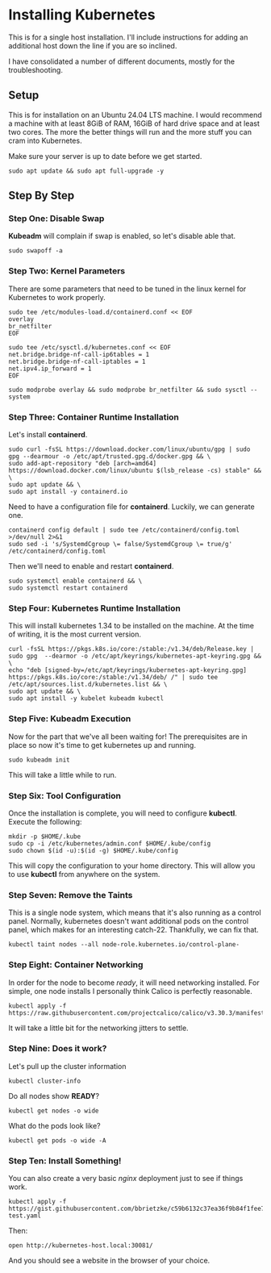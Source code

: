 # Installing Kubernetes
This is for a single host installation.  I'll include instructions for adding an additional host down the line if you are so inclined. 

I have consolidated a number of different documents, mostly for the troubleshooting.

## Setup
This is for installation on an Ubuntu 24.04 LTS machine.  I would recommend a machine with at least 8GiB of RAM, 16GiB of hard drive space and at least two cores.  The more the better things will run and the more stuff you can cram into Kubernetes. 

Make sure your server is up to date before we get started.
```
sudo apt update && sudo apt full-upgrade -y 
```

## Step By Step
### Step One: Disable Swap
__Kubeadm__ will complain if swap is enabled, so let's disable able that.
```
sudo swapoff -a
```

### Step Two: Kernel Parameters
There are some parameters that need to be tuned in the linux kernel for Kubernetes to work properly.
```
sudo tee /etc/modules-load.d/containerd.conf << EOF
overlay
br_netfilter
EOF
```
```
sudo tee /etc/sysctl.d/kubernetes.conf << EOF
net.bridge.bridge-nf-call-ip6tables = 1
net.bridge.bridge-nf-call-iptables = 1
net.ipv4.ip_forward = 1
EOF
```

```
sudo modprobe overlay && sudo modprobe br_netfilter && sudo sysctl --system
```

### Step Three: Container Runtime Installation
Let's install __containerd__.
```
sudo curl -fsSL https://download.docker.com/linux/ubuntu/gpg | sudo gpg --dearmour -o /etc/apt/trusted.gpg.d/docker.gpg && \
sudo add-apt-repository "deb [arch=amd64] https://download.docker.com/linux/ubuntu $(lsb_release -cs) stable" && \
sudo apt update && \
sudo apt install -y containerd.io
```

Need to have a configuration file for __containerd__.  Luckily, we can generate one.
```
containerd config default | sudo tee /etc/containerd/config.toml >/dev/null 2>&1 
sudo sed -i 's/SystemdCgroup \= false/SystemdCgroup \= true/g' /etc/containerd/config.toml
```

Then we'll need to enable and restart __containerd__.
```
sudo systemctl enable containerd && \
sudo systemctl restart containerd
```

### Step Four: Kubernetes Runtime Installation
This will install kubernetes 1.34 to be installed on the machine.  At the time of writing, it is the most current version.
```
curl -fsSL https://pkgs.k8s.io/core:/stable:/v1.34/deb/Release.key | sudo gpg  --dearmor -o /etc/apt/keyrings/kubernetes-apt-keyring.gpg && \
echo "deb [signed-by=/etc/apt/keyrings/kubernetes-apt-keyring.gpg] https://pkgs.k8s.io/core:/stable:/v1.34/deb/ /" | sudo tee /etc/apt/sources.list.d/kubernetes.list && \
sudo apt update && \
sudo apt install -y kubelet kubeadm kubectl
```

### Step Five: Kubeadm Execution
Now for the part that we've all been waiting for! The prerequisites are in place so now it's time to get kubernetes up and running.
```
sudo kubeadm init
```

This will take a little while to run.

### Step Six: Tool Configuration
Once the installation is complete, you will need to configure __kubectl__.  Execute the following:
```
mkdir -p $HOME/.kube
sudo cp -i /etc/kubernetes/admin.conf $HOME/.kube/config
sudo chown $(id -u):$(id -g) $HOME/.kube/config
```

This will copy the configuration to your home directory.  This will allow you to use  __kubectl__ from anywhere on the system.

### Step Seven: Remove the Taints
This is a single node system, which means that it's also running as a control panel.  Normally, kubernetes doesn't want additional pods on the control panel, which makes for an interesting catch-22.  Thankfully, we can fix that.
```
kubectl taint nodes --all node-role.kubernetes.io/control-plane-
```

### Step Eight: Container Networking
In order for the node to become *ready*, it will need networking installed. For simple, one node installs I personally think Calico is perfectly reasonable. 
```
kubectl apply -f https://raw.githubusercontent.com/projectcalico/calico/v3.30.3/manifests/calico.yaml
```

It will take a little bit for the networking jitters to settle.

### Step Nine: Does it work?
Let's pull up the cluster information
```
kubectl cluster-info
```
Do all nodes show __READY__?
```
kubectl get nodes -o wide
```
What do the pods look like?
```
kubectl get pods -o wide -A
```

### Step Ten: Install Something!
You can also create a very basic _nginx_ deployment just to see if things work.
```
kubectl apply -f https://gist.githubusercontent.com/bbrietzke/c59b6132c37ea36f9b84f1fee701a642/raw/952524cec7892e9db350fc62773c32ddfd9ab867/kubernetes-test.yaml
```

Then:
```
open http://kubernetes-host.local:30081/
```

And you should see a website in the browser of your choice.